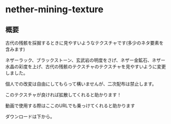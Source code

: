 # nether-mining-texture
## 概要
古代の残骸を採掘するときに見やすいようなテクスチャです(多少のネタ要素を含みます)

ネザーラック、ブラックストーン、玄武岩の明度をさげ、ネザー金鉱石、ネザー水晶の彩度を上げ、古代の残骸のテクスチャのテクスチャを見やすいように変更しました。

個人での改変は自由にしてもらって構いませんが、二次配布は禁止します。

このテクスチャが良ければ拡散してくれると助かります！

動画で使用する際はここのURLでも乗っけてくれると助かります

ダウンロードは下から。

